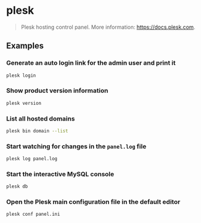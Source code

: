 # plesk

> Plesk hosting control panel. More information: <https://docs.plesk.com>.

## Examples

### Generate an auto login link for the admin user and print it

```bash
plesk login
```

### Show product version information

```bash
plesk version
```

### List all hosted domains

```bash
plesk bin domain --list
```

### Start watching for changes in the `panel.log` file

```bash
plesk log panel.log
```

### Start the interactive MySQL console

```bash
plesk db
```

### Open the Plesk main configuration file in the default editor

```bash
plesk conf panel.ini
```
